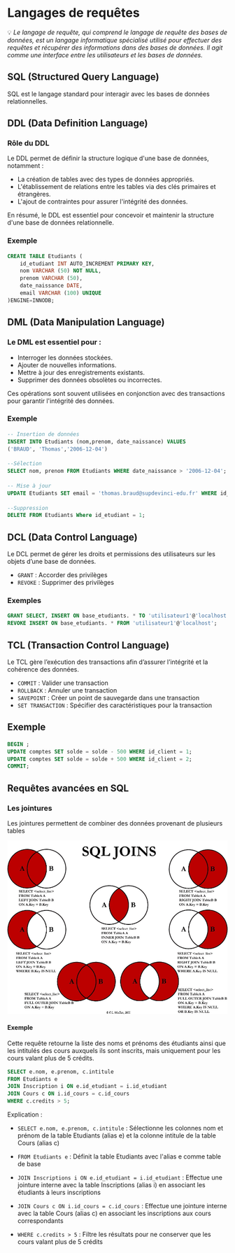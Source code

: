 # Langages de requêtes   
💡 *Le langage de requête, qui comprend le langage de requête des bases de données, est un langage informatique spécialisé utilisé pour effectuer des requêtes et récupérer des informations dans des bases de données. Il agit comme une interface entre les utilisateurs et les bases de données.* 

## SQL (Structured Query Language)
SQL est le langage standard pour interagir avec les bases de données relationnelles.  

## DDL (Data Definition Language) 
### Rôle du DDL 
Le DDL permet de définir la structure logique d'une base de données, notamment :
- La création de tables avec des types de données appropriés.
- L'établissement de relations entre les tables via des clés primaires et étrangères.
- L'ajout de contraintes pour assurer l'intégrité des données.

En résumé, le DDL est essentiel pour concevoir et maintenir la structure d'une base de données relationnelle. 

### Exemple 

```sql
CREATE TABLE Etudiants (
    id_etudiant INT AUTO_INCREMENT PRIMARY KEY,
    nom VARCHAR (50) NOT NULL,
    prenom VARCHAR (50),
    date_naissance DATE,
    email VARCHAR (100) UNIQUE
)ENGINE=INNODB;
```

## DML (Data Manipulation Language)  

### Le DML est essentiel pour : 
- Interroger les données stockées.
- Ajouter de nouvelles informations.
- Mettre à jour des enregistrements existants.
- Supprimer des données obsolètes ou incorrectes.

Ces opérations sont souvent utilisées en conjonction avec des transactions pour garantir l'intégrité des données.

### Exemple 

```sql
-- Insertion de données 
INSERT INTO Etudiants (nom,prenom, date_naissance) VALUES
('BRAUD', 'Thomas','2006-12-04')

--Sélection 
SELECT nom, prenom FROM Etudiants WHERE date_naissance > '2006-12-04';

-- Mise à jour 
UPDATE Etudiants SET email = 'thomas.braud@supdevinci-edu.fr' WHERE id_etudiant = 1;

--Suppression 
DELETE FROM Etudiants Where id_etudiant = 1;
```

## DCL (Data Control Language)

Le DCL permet de gérer les droits et permissions des utilisateurs sur les objets d’une base de données.
- ``GRANT`` : Accorder des privilèges 
- ``REVOKE`` : Supprimer des privilèges 

### Exemples 

```sql
GRANT SELECT, INSERT ON base_etudiants. * TO 'utilisateur1'@'localhost';
REVOKE INSERT ON base_etudiants. * FROM 'utilisateur1'@'localhost';
```

## TCL (Transaction Control Language)

Le TCL gère l’exécution des transactions afin d’assurer l’intégrité et la cohérence des données.
- ``COMMIT`` : Valider une transaction 
- ``ROLLBACK`` : Annuler une transaction 
- ``SAVEPOINT`` : Créer un point de sauvegarde dans une transaction
- ``SET TRANSACTION`` : Spécifier des caractéristiques pour la transaction

## Exemple 
```sql
BEGIN ;
UPDATE comptes SET solde = solde - 500 WHERE id_client = 1;
UPDATE comptes SET solde = solde + 500 WHERE id_client = 2;
COMMIT; 
```

## Requêtes avancées en SQL  

### Les jointures 

Les jointures permettent de combiner des données provenant de plusieurs tables

![alt text](Images/Jointures.jpg)

#### Exemple 

Cette requête retourne la liste des noms et prénoms des étudiants ainsi que les intitulés des cours auxquels ils sont inscrits, mais uniquement pour les cours valant plus de 5 crédits.

```sql
SELECT e.nom, e.prenom, c.intitule
FROM Etudiants e
JOIN Inscription i ON e.id_etudiant = i.id_etudiant
JOIN Cours c ON i.id_cours = c.id_cours 
WHERE c.credits > 5;
```

Explication :  

- ``SELECT e.nom, e.prenom, c.intitule`` : Sélectionne les colonnes nom et prénom de la table Etudiants (alias e) et la colonne intitule de la table Cours (alias c)  

- ``FROM Etudiants e`` : Définit la table Etudiants avec l'alias e comme table de base  
  
- ``JOIN Inscriptions i ON e.id_etudiant = i.id_etudiant`` : Effectue une jointure interne avec la table Inscriptions (alias i) en associant les étudiants à leurs inscriptions  

- ``JOIN Cours c ON i.id_cours = c.id_cours`` : Effectue une jointure interne avec la table Cours (alias c) en associant les inscriptions aux cours correspondants  
  
- ``WHERE c.credits > 5`` : Filtre les résultats pour ne conserver que les cours valant plus de 5 crédits
